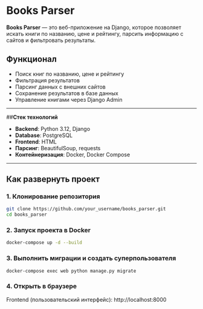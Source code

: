 # **Books Parser**

**Books Parser** — это веб-приложение на Django, которое позволяет искать книги по названию, цене и рейтингу, парсить информацию с сайтов и фильтровать результаты.

## **Функционал**

- Поиск книг по названию, цене и рейтингу
- Фильтрация результатов
- Парсинг данных с внешних сайтов
- Сохранение результатов в базе данных
- Управление книгами через Django Admin

---

##**Стек технологий**

- **Backend**: Python 3.12, Django  
- **Database**: PostgreSQL  
- **Frontend**: HTML  
- **Парсинг**: BeautifulSoup, requests  
- **Контейнеризация**: Docker, Docker Compose  

---

## **Как развернуть проект**

### **1. Клонирование репозитория**

```sh
git clone https://github.com/your_username/books_parser.git
cd books_parser
```
### **2. Запуск проекта в Docker**

```sh
docker-compose up -d --build
```

### **3. Выполнить миграции и создать суперпользователя**
```sh
docker-compose exec web python manage.py migrate
```

### **4. Открыть в браузере**

Frontend (пользовательский интерфейс): http://localhost:8000